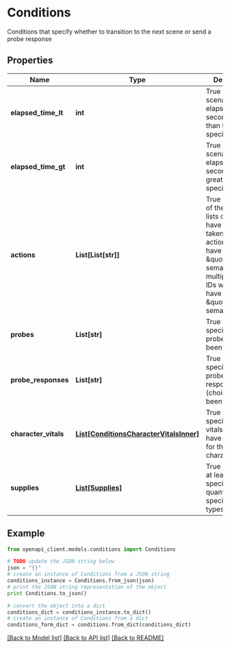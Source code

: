 # Conditions

Conditions that specify whether to transition to the next scene or send a probe response

## Properties

Name | Type | Description | Notes
------------ | ------------- | ------------- | -------------
**elapsed_time_lt** | **int** | True if the scenario elapsed time (in seconds) is less than the specified value | [optional] 
**elapsed_time_gt** | **int** | True if the scenario elapsed time (in seconds) is greater than the specified value | [optional] 
**actions** | **List[List[str]]** | True if the any of the specified lists of actions have been taken; multiple action ID lists have \&quot;or\&quot; semantics; multiple action IDs within a list have \&quot;and\&quot; semantics | [optional] 
**probes** | **List[str]** | True if the specified list of probe_ids have been answered | [optional] 
**probe_responses** | **List[str]** | True if the specified list of probe responses (choice) have been sent | [optional] 
**character_vitals** | [**List[ConditionsCharacterVitalsInner]**](ConditionsCharacterVitalsInner.md) | True if the specified list of vitals values have been met for the specified character_id | [optional] 
**supplies** | [**List[Supplies]**](Supplies.md) | True if there are at least the specified quantity of the specified supply types remaining | [optional] 

## Example

```python
from openapi_client.models.conditions import Conditions

# TODO update the JSON string below
json = "{}"
# create an instance of Conditions from a JSON string
conditions_instance = Conditions.from_json(json)
# print the JSON string representation of the object
print Conditions.to_json()

# convert the object into a dict
conditions_dict = conditions_instance.to_dict()
# create an instance of Conditions from a dict
conditions_form_dict = conditions.from_dict(conditions_dict)
```
[[Back to Model list]](../README.md#documentation-for-models) [[Back to API list]](../README.md#documentation-for-api-endpoints) [[Back to README]](../README.md)


